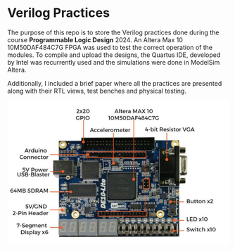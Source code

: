 # Verilog Practices
The purpose of this repo is to store the Verilog practices done during the course **Programmable Logic Design** 2024. An Altera Max 10 10M50DAF484C7G FPGA was used to test the correct operation of the modules. To compile and upload the designs, the Quartus IDE, developed by Intel was recurrently used and the simulations were done in ModelSim Altera. 

Additionally, I included a brief paper where all the practices are presented along with their RTL views, test benches and physical testing. 

![image](Images/Altera.JPG)